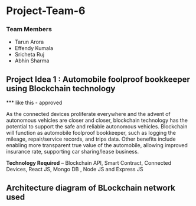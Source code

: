 # Project-Team-6

### Team Members
* Tarun Arora
* Effendy Kumala
* Sricheta Ruj
* Abhin Sharma

## Project Idea 1 : Automobile foolproof bookkeeper using Blockchain technology 
*** like  this - approved 
 
As the connected devices proliferate everywhere and the advent of autonomous vehicles are closer and closer, blockchain technology has the potential to support the safe and reliable autonomous vehicles. Blockchain will function as automobile foolproof bookkeeper, such as logging the mileage, repair/service records, and trips data. Other benefits include enabling more transparent true value of the automobile, allowing improved insurance rate, supporting car sharing/lease business.
 
**Technology Required** – Blockchain API, Smart Contract, Connected Devices, React JS, Mongo DB , Node JS and Express JS

## Architecture diagram of BLockchain network used



